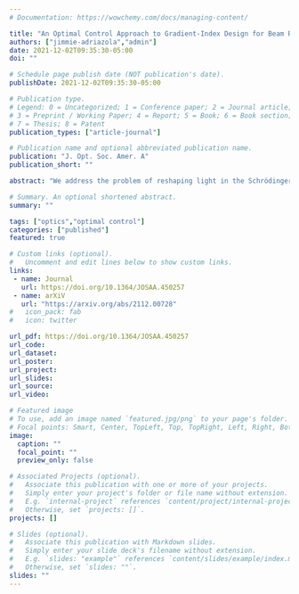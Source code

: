 ```yaml
---
# Documentation: https://wowchemy.com/docs/managing-content/

title: "An Optimal Control Approach to Gradient-Index Design for Beam Reshaping"
authors: ["jimmie-adriazola","admin"] 
date: 2021-12-02T09:35:30-05:00
doi: ""

# Schedule page publish date (NOT publication's date).
publishDate: 2021-12-02T09:35:30-05:00

# Publication type.
# Legend: 0 = Uncategorized; 1 = Conference paper; 2 = Journal article;
# 3 = Preprint / Working Paper; 4 = Report; 5 = Book; 6 = Book section;
# 7 = Thesis; 8 = Patent
publication_types: ["article-journal"]

# Publication name and optional abbreviated publication name.
publication: "J. Opt. Soc. Amer. A"
publication_short: ""

abstract: "We address the problem of reshaping light in the Schrödinger optics regime from the perspective of optimal control theory. In technological applications, Schrödinger optics is often used to model a slowly-varying amplitude of a para-axially propagating electric field where the square of the waveguide's index of refraction is treated as the potential. The objective of the optimal control problem is to find the controlling potential which, together with the constraining Schrödinger dynamics, optimally reshape the intensity distribution of Schrödinger eigenfunctions from one end of the waveguide to the other. This work considers reshaping problems found in work due to Kunkel and Leger, and addresses computational needs by adopting tools from the quantum control literature. The success of the optimal control approach is demonstrated numerically."

# Summary. An optional shortened abstract.
summary: ""

tags: ["optics","optimal control"]
categories: ["published"]
featured: true

# Custom links (optional).
#   Uncomment and edit lines below to show custom links.
links:
 - name: Journal
   url: https://doi.org/10.1364/JOSAA.450257
 - name: arXiV
   url: "https://arxiv.org/abs/2112.00728"
#   icon_pack: fab
#   icon: twitter

url_pdf: https://doi.org/10.1364/JOSAA.450257
url_code:
url_dataset:
url_poster:
url_project:
url_slides:
url_source:
url_video:

# Featured image
# To use, add an image named `featured.jpg/png` to your page's folder. 
# Focal points: Smart, Center, TopLeft, Top, TopRight, Left, Right, BottomLeft, Bottom, BottomRight.
image:
  caption: ""
  focal_point: ""
  preview_only: false

# Associated Projects (optional).
#   Associate this publication with one or more of your projects.
#   Simply enter your project's folder or file name without extension.
#   E.g. `internal-project` references `content/project/internal-project/index.md`.
#   Otherwise, set `projects: []`.
projects: []

# Slides (optional).
#   Associate this publication with Markdown slides.
#   Simply enter your slide deck's filename without extension.
#   E.g. `slides: "example"` references `content/slides/example/index.md`.
#   Otherwise, set `slides: ""`.
slides: ""
---
```

